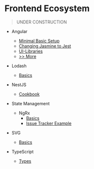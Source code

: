 # Frontend Ecosystem

> UNDER CONSTRUCTION

- Angular

  - [Minimal Basic Setup](Angular/Documentation/Basics/Minimal-Basic-Setup)
  - [Changing Jasmine to Jest](Angular/Documentation/Basics/Minimal-Basic-Setup)
  - [UI-Libraries](Angular/Documentation/UI-Libraries/ReadMe.md)
  - [>> More](Angular/Documentation)

- Lodash

  - [Basics](Lodash/ReadMe.md)

- NestJS

  - [Cookbook](NestJS/CookBook/ReadMe.md)

- State Management

  - NgRx
    - [Basics](NgRx/Basic-Example/ReadMe.md)
    - [Issue Tracker Example](NgRx/Issue-Tracker-Example/ReadMe.md)

- SVG

  - [Basics](SVG/ReadMe.md)

- TypeScript
  - [Types](TypeScript/Types/ReadMe.md)
